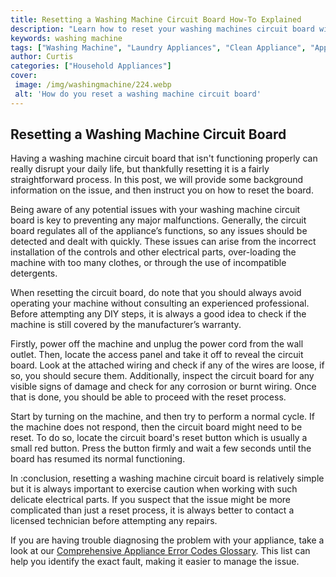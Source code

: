 ```yaml
---
title: Resetting a Washing Machine Circuit Board How-To Explained
description: "Learn how to reset your washing machines circuit board with these simple steps Avoid the hassle of hiring a professional and get your laundry back up and running with this helpful guide"
keywords: washing machine
tags: ["Washing Machine", "Laundry Appliances", "Clean Appliance", "Appliance Installation"]
author: Curtis
categories: ["Household Appliances"]
cover: 
 image: /img/washingmachine/224.webp
 alt: 'How do you reset a washing machine circuit board'
---
```

## Resetting a Washing Machine Circuit Board

Having a washing machine circuit board that isn't functioning properly can really disrupt your daily life, but thankfully resetting it is a fairly straightforward process. In this post, we will provide some background information on the issue, and then instruct you on how to reset the board. 

Being aware of any potential issues with your washing machine circuit board is key to preventing any major malfunctions. Generally, the circuit board regulates all of the appliance’s functions, so any issues should be detected and dealt with quickly. These issues can arise from the incorrect installation of the controls and other electrical parts, over-loading the machine with too many clothes, or through the use of incompatible detergents.

When resetting the circuit board, do note that you should always avoid operating your machine without consulting an experienced professional. Before attempting any DIY steps, it is always a good idea to check if the machine is still covered by the manufacturer’s warranty. 

Firstly, power off the machine and unplug the power cord from the wall outlet. Then, locate the access panel and take it off to reveal the circuit board. Look at the attached wiring and check if any of the wires are loose, if so, you should secure them. Additionally, inspect the circuit board for any visible signs of damage and check for any corrosion or burnt wiring. Once that is done, you should be able to proceed with the reset process. 

Start by turning on the machine, and then try to perform a normal cycle. If the machine does not respond, then the circuit board might need to be reset. To do so, locate the circuit board's reset button which is usually a small red button. Press the button firmly and wait a few seconds until the board has resumed its normal functioning.

In :conclusion, resetting a washing machine circuit board is relatively simple but it is always important to exercise caution when working with such delicate electrical parts. If you suspect that the issue might be more complicated than just a reset process, it is always better to contact a licensed technician before attempting any repairs. 

If you are having trouble diagnosing the problem with your appliance, take a look at our [Comprehensive Appliance Error Codes Glossary](./error-codes/). This list can help you identify the exact fault, making it easier to manage the issue.
